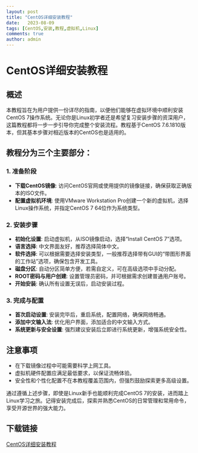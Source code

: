 ```yaml
---
layout: post
title: "CentOS详细安装教程"
date:   2023-08-09
tags: [CentOS,安装,教程,虚拟机,Linux]
comments: true
author: admin
---
```

# CentOS详细安装教程

## 概述

本教程旨在为用户提供一份详尽的指南，以便他们能够在虚拟环境中顺利安装CentOS 7操作系统。无论你是Linux初学者还是希望复习安装步骤的资深用户，这篇教程都将一步一步引导你完成整个安装流程。教程基于CentOS 7.6.1810版本，但其基本步骤对相近版本的CentOS也是适用的。

## 教程分为三个主要部分：

### 1. 准备阶段
- **下载CentOS镜像**: 访问CentOS官网或使用提供的镜像链接，确保获取正确版本的ISO文件。
- **配置虚拟机环境**: 使用VMware Workstation Pro创建一个新的虚拟机，选择Linux操作系统，并指定CentOS 7 64位作为系统类型。

### 2. 安装步骤
- **初始化设置**: 启动虚拟机，从ISO镜像启动，选择“Install CentOS 7”选项。
- **语言选择**: 中文界面友好，推荐选择简体中文。
- **软件选择**: 可以根据需要选择安装类型，一般推荐选择带有GUI的“带图形界面的工作站”选项，确保包含开发工具。
- **磁盘分区**: 自动分区简单方便，若需自定义，可在高级选项中手动分配。
- **ROOT密码与用户创建**: 设置管理员密码，并可根据需求创建普通用户账号。
- **开始安装**: 确认所有设置无误后，启动安装过程。

### 3. 完成与配置
- **首次启动设置**: 安装完毕后，重启系统，配置网络，确保网络畅通。
- **添加中文输入法**: 优化用户界面，添加适合的中文输入方式。
- **系统更新与安全设置**: 强烈建议安装后立即进行系统更新，增强系统安全性。

## 注意事项
- 在下载镜像过程中可能需要科学上网工具。
- 虚拟机硬件配置应满足最低要求，以保证流畅体验。
- 安全性和个性化配置不在本教程覆盖范围内，但强烈鼓励探索更多高级设置。

通过遵循上述步骤，即使是Linux新手也能顺利完成CentOS 7的安装，进而踏上Linux学习之旅。记得安装完成后，探索并熟悉CentOS的日常管理和常用命令，享受开源世界的强大能力。

## 下载链接

[CentOS详细安装教程](https://pan.quark.cn/s/f93462235741)